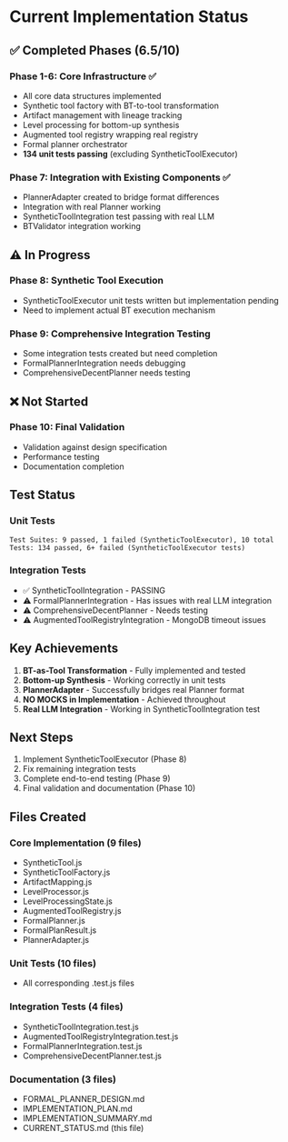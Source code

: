 # Current Implementation Status

## ✅ Completed Phases (6.5/10)

### Phase 1-6: Core Infrastructure ✅
- All core data structures implemented
- Synthetic tool factory with BT-to-tool transformation
- Artifact management with lineage tracking  
- Level processing for bottom-up synthesis
- Augmented tool registry wrapping real registry
- Formal planner orchestrator
- **134 unit tests passing** (excluding SyntheticToolExecutor)

### Phase 7: Integration with Existing Components ✅ 
- PlannerAdapter created to bridge format differences
- Integration with real Planner working
- SyntheticToolIntegration test passing with real LLM
- BTValidator integration working

## ⚠️ In Progress

### Phase 8: Synthetic Tool Execution
- SyntheticToolExecutor unit tests written but implementation pending
- Need to implement actual BT execution mechanism

### Phase 9: Comprehensive Integration Testing
- Some integration tests created but need completion
- FormalPlannerIntegration needs debugging
- ComprehensiveDecentPlanner needs testing

## ❌ Not Started

### Phase 10: Final Validation
- Validation against design specification
- Performance testing
- Documentation completion

## Test Status

### Unit Tests
```
Test Suites: 9 passed, 1 failed (SyntheticToolExecutor), 10 total
Tests: 134 passed, 6+ failed (SyntheticToolExecutor tests)
```

### Integration Tests  
- ✅ SyntheticToolIntegration - PASSING
- ⚠️ FormalPlannerIntegration - Has issues with real LLM integration
- ⚠️ ComprehensiveDecentPlanner - Needs testing
- ⚠️ AugmentedToolRegistryIntegration - MongoDB timeout issues

## Key Achievements

1. **BT-as-Tool Transformation** - Fully implemented and tested
2. **Bottom-up Synthesis** - Working correctly in unit tests
3. **PlannerAdapter** - Successfully bridges real Planner format
4. **NO MOCKS in Implementation** - Achieved throughout
5. **Real LLM Integration** - Working in SyntheticToolIntegration test

## Next Steps

1. Implement SyntheticToolExecutor (Phase 8)
2. Fix remaining integration tests
3. Complete end-to-end testing (Phase 9)
4. Final validation and documentation (Phase 10)

## Files Created

### Core Implementation (9 files)
- SyntheticTool.js
- SyntheticToolFactory.js
- ArtifactMapping.js
- LevelProcessor.js
- LevelProcessingState.js
- AugmentedToolRegistry.js
- FormalPlanner.js
- FormalPlanResult.js
- PlannerAdapter.js

### Unit Tests (10 files)
- All corresponding .test.js files

### Integration Tests (4 files)
- SyntheticToolIntegration.test.js
- AugmentedToolRegistryIntegration.test.js
- FormalPlannerIntegration.test.js
- ComprehensiveDecentPlanner.test.js

### Documentation (3 files)
- FORMAL_PLANNER_DESIGN.md
- IMPLEMENTATION_PLAN.md
- IMPLEMENTATION_SUMMARY.md
- CURRENT_STATUS.md (this file)